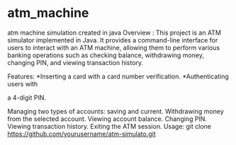 # atm_machine
atm machine simulation created in java 
Overview :
This project is an ATM simulator implemented in Java. It provides a command-line interface for users to interact with an ATM machine, allowing them to perform various banking operations such as checking balance, withdrawing money, changing PIN, and viewing transaction history.

Features: 
*Inserting a card with a card number verification.
*Authenticating users with

a 4-digit PIN.

Managing two types of accounts: saving and current.
Withdrawing money from the selected account.
Viewing account balance.
Changing PIN.
Viewing transaction history.
Exiting the ATM session.
Usage:
git clone https://github.com/yourusername/atm-simulato.git
